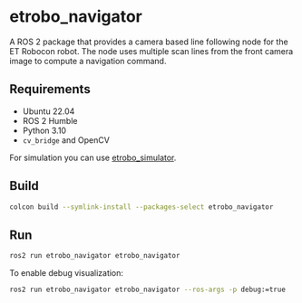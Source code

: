 # etrobo_navigator

A ROS 2 package that provides a camera based line following node for the ET Robocon robot. The node uses multiple scan lines from the front camera image to compute a navigation command.

## Requirements
- Ubuntu 22.04
- ROS 2 Humble
- Python 3.10
- `cv_bridge` and OpenCV

For simulation you can use [etrobo_simulator](https://github.com/owhinata/etrobo_simulator).

## Build
```bash
colcon build --symlink-install --packages-select etrobo_navigator
```

## Run
```bash
ros2 run etrobo_navigator etrobo_navigator
```

To enable debug visualization:

```bash
ros2 run etrobo_navigator etrobo_navigator --ros-args -p debug:=true
```

